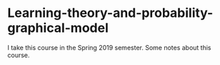 # Learning-theory-and-probability-graphical-model
I take this course in the Spring 2019 semester. Some notes about this course.

